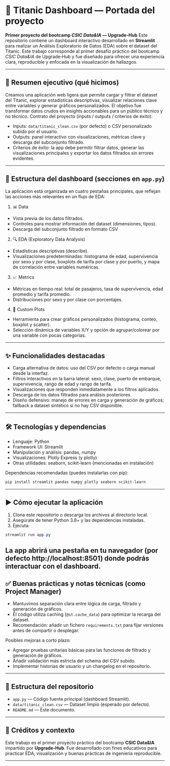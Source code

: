 # 🚢 Titanic Dashboard — Portada del proyecto

**Primer proyecto del bootcamp _CSIC Data&IA_ — Upgrade-Hub**
Este repositorio contiene un dashboard interactivo desarrollado en **Streamlit** para realizar un Análisis Exploratorio de Datos (EDA) sobre el dataset del Titanic. Este trabajo corresponde al primer desafío práctico del bootcamp *CSIC Data&IA* de Upgrade‑Hub y fue diseñado para ofrecer una experiencia clara, reproducible y enfocada en la visualización de hallazgos.

---
## 🎯 Resumen ejecutivo (qué hicimos)

Creamos una aplicación web ligera que permite cargar y filtrar el dataset del Titanic, explorar estadísticas descriptivas, visualizar relaciones clave entre variables y generar gráficos personalizados. El objetivo fue transformar datos crudos en insights accionables para un público técnico y no técnico.
Contrato del proyecto (inputs / outputs / criterios de éxito):

- Inputs: `data/titanic_clean.csv` (por defecto) o CSV personalizado subido por el usuario.
- Outputs: panel interactivo con visualizaciones, métricas clave y descarga del subconjunto filtrado.
- Criterios de éxito: la app debe permitir filtrar datos, generar las visualizaciones principales y exportar los datos filtrados sin errores evidentes.

---
## 🧭 Estructura del dashboard (secciones en `app.py`)

La aplicación está organizada en cuatro pestañas principales, que reflejan las acciones más relevantes en un flujo de EDA:
1. 📊 Data

- Vista previa de los datos filtrados.
- Controles para mostrar información del dataset (dimensiones, tipos).
- Descarga del subconjunto filtrado en formato CSV.

2. 🔍 EDA (Exploratory Data Analysis)
- Estadísticas descriptivas (describe).
- Visualizaciones predeterminadas: histograma de edad, supervivencia por sexo y por clase, boxplots de tarifa por clase y por puerto, y mapa de correlación entre variables numéricas.

3. 📈 Metrics
- Métricas en tiempo real: total de pasajeros, tasa de supervivencia, edad promedio y tarifa promedio.
- Distribuciones por sexo y por clase con porcentajes.

4. 🎨 Custom Plots
- Herramienta para crear gráficos personalizados (histograma, conteo, boxplot y scatter).
- Selección dinámica de variables X/Y y opción de agrupar/colorear por una variable con pocas categorías.

---
## ✨ Funcionalidades destacadas

- Carga alternativa de datos: uso del CSV por defecto o carga manual desde la interfaz.
- Filtros interactivos en la barra lateral: sexo, clase, puerto de embarque, supervivencia, rango de edad y rango de tarifa.
- Visualizaciones que responden inmediatamente a los filtros aplicados.
- Descarga de los datos filtrados para análisis posteriores.
- Diseño defensivo: manejo de errores en carga y generación de gráficos; fallback a dataset sintético si no hay CSV disponible.

---
## 🛠 Tecnologías y dependencias

- Lenguaje: Python
- Framework UI: Streamlit
- Manipulación y análisis: pandas, numpy
- Visualizaciones: Plotly Express (y plotly)
- Otras utilidades: seaborn, scikit-learn (mencionadas en instalación)

Dependencias recomendadas (puedes instalarlas con pip):
```powershell
pip install streamlit pandas numpy plotly seaborn scikit-learn
```

---
## ▶️ Cómo ejecutar la aplicación

1. Clona este repositorio o descarga los archivos al directorio local.
2. Asegúrate de tener Python 3.8+ y las dependencias instaladas.
3. Ejecuta:

```powershell
streamlit run app.py
```

La app abrirá una pestaña en tu navegador (por defecto http://localhost:8501) donde podrás interactuar con el dashboard.
---

## ✅ Buenas prácticas y notas técnicas (como Project Manager)

- Mantuvimos separación clara entre lógica de carga, filtrado y generación de gráficos.
- El código utiliza caching (`@st.cache_data`) para optimizar la recarga del dataset.
- Recomendación: añadir un fichero `requirements.txt` para fijar versiones antes de compartir o desplegar.

Posibles mejoras a corto plazo:
- Agregar pruebas unitarias básicas para las funciones de filtrado y generación de gráficos.
- Añadir validación más estricta del schema del CSV subido.
- Implementar historias de usuario y un changelog en el repositorio.

---
## 📁 Estructura del repositorio

- `app.py` — Código fuente principal (dashboard Streamlit).
- `data/titanic_clean.csv` — Dataset limpio (esperado por defecto).
- `README.md` — Este documento.

---
## 🧾 Créditos y contexto

Este trabajo es el primer proyecto práctico del bootcamp **CSIC Data&IA** impartido por **Upgrade‑Hub**. Fue desarrollado con fines educativos para practicar EDA, visualización y buenas prácticas de ingeniería reproducible.

---


